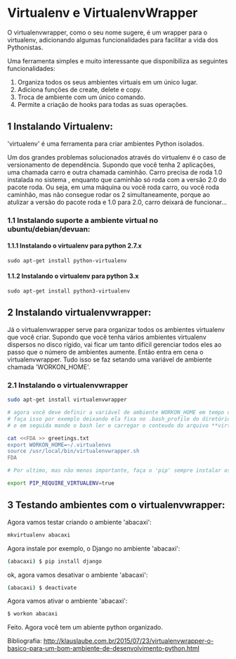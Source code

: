 # Virtualenv e VirtualenvWrapper

O virtualenvwrapper, como o seu nome sugere, é um wrapper para o virtualenv, adicionando algumas funcionalidades para facilitar a vida dos Pythonistas.

Uma ferramenta simples e muito interessante que disponibiliza as seguintes funcionalidades:

1. Organiza todos os seus ambientes virtuais em um único lugar.
2. Adiciona funções de create, delete e copy.
3. Troca de ambiente com um único comando.
4. Permite a criação de hooks para todas as suas operações.

## 1 Instalando Virtualenv:
'virtualenv' é uma ferramenta para criar ambientes Python isolados. 

Um dos grandes problemas solucionados através do virtualenv é o caso de versionamento de dependência. Supondo que você tenha 2 aplicações, uma chamada carro e outra chamada caminhão. Carro precisa de roda 1.0 instalada no sistema , enquanto que caminhão só roda com a versão 2.0 do pacote roda. Ou seja, em uma máquina ou você roda carro, ou você roda caminhão, mas não consegue rodar os 2 simultaneamente, porque ao atulizar a versão do pacote roda e 1.0 para 2.0, carro deixará de funcionar...


### 1.1 Instalando suporte a ambiente virtual no ubuntu/debian/devuan:
#### 1.1.1 Instalando o virtualenv para python 2.7.x
```{bash virtualenv2, echo=FALSE}
sudo apt-get install python-virtualenv
```
#### 1.1.2 Instalando o virtualenv para python 3.x
```{bash virtualenv3, echo=FALSE}
sudo apt-get install python3-virtualenv
```
## 2 Instalando virtualenvwrapper:
Já o virtualenvwrapper serve para organizar todos os ambientes virtualenv que você criar. Supondo que você tenha vários ambientes virtualenv dispersos no disco rígido, vai ficar um tanto difícil gerenciar todos eles ao passo que o número de ambientes aumente. Então entra em cena o virtualenvwrapper. Tudo isso se faz setando uma variável de ambiente chamada 'WORKON_HOME'.
### 2.1 Instalando o virtualenvwrapper

```bash
sudo apt-get install virtualenvwrapper

# agora você deve definir a variável de ambiente WORKON_HOME em tempo de carga do sistema
# faça isso por exemplo deixando ela fixa no .bash_profile do diretório do usuário
# e em seguida mande o bash ler e carregar o conteudo do arquivo **virtualenvwrapper.sh**

cat <<FDA >> greetings.txt
export WORKON_HOME=~/.virtualenvs
source /usr/local/bin/virtualenvwrapper.sh
FDA

# Por ultimo, mas não menos importante, faça o 'pip' sempre instalar os pacotes e as respectivas atualizações dos mesmos dentro de ambientes virtualenv, ao invés de instalar-los direto no sistema operacional. Afinal acho que você vai gostar de manter seu sistema operacional **puro-sangue** permitindo apenas os pacotes python vindos originários dos apt-get da vida.

export PIP_REQUIRE_VIRTUALENV=true 

```
## 3 Testando ambientes com o virtualenvwrapper:
Agora vamos testar criando o ambiente 'abacaxi':

```bash
mkvirtualenv abacaxi
```
Agora instale por exemplo, o Django no ambiente 'abacaxi':
```bash
(abacaxi) $ pip install django
```
ok, agora vamos desativar o ambiente 'abacaxi':
```bash
(abacaxi) $ deactivate
```

Agora vamos ativar o ambiente 'abacaxi':
```bash
$ workon abacaxi
```

Feito. Agora você tem um abiente python organizado.


Bibliografia:
http://klauslaube.com.br/2015/07/23/virtualenvwrapper-o-basico-para-um-bom-ambiente-de-desenvolvimento-python.html
